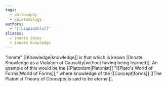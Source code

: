 ```yaml
---
tags:
  - philosophy
  - epistemology
authors:
  - "[[LiquidZulu]]"
aliases:
  - innate ideas
  - innate knowledge
---
```

"Innate" [[Knowledge|knowledge]] is that which is known [[Innate Knowledge as a Violation of Causality|without having being learned]]. An example of this would be the [[Platonism|Platonist]] "[[Plato's World of Forms|World of Forms]]," where knowledge of the [[Concept|forms]] [[The Platonist Theory of Concepts|is said to be eternal]].

